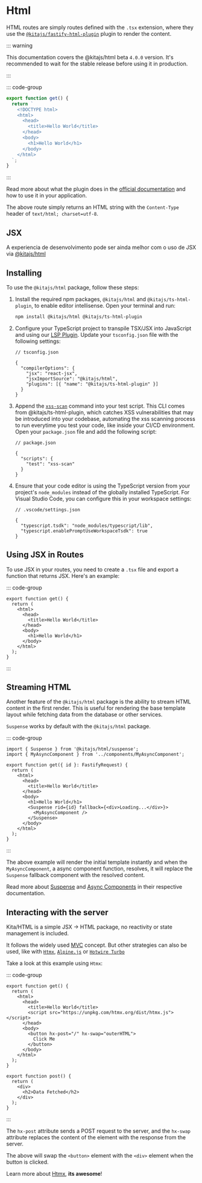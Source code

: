 # Html

HTML routes are simply routes defined with the `.tsx` extension, where they use
the
[`@kitajs/fastify-html-plugin`](https://github.com/kitajs/html/tree/master/packages/fastify-html-plugin)
plugin to render the content.

::: warning

This documentation covers the @kitajs/html beta `4.0.0` version. It's
recommended to wait for the stable release before using it in production.

:::

::: code-group

```ts [src/routes/index.tsx]
export function get() {
  return `
    <!DOCTYPE html>
    <html>
      <head>
        <title>Hello World</title>
      </head>
      <body>
        <h1>Hello World</h1>
      </body>
    </html>
  `;
}
```

:::

Read more about what the plugin does in the
[official documentation](https://github.com/kitajs/html/tree/master/packages/fastify-html-plugin#readme)
and how to use it in your application.

The above route simply returns an HTML string with the `Content-Type` header of
`text/html; charset=utf-8`.

## JSX

A experiencia de desenvolvimento pode ser ainda melhor com o uso de JSX via
[@kitajs/html](https://github.com/kitajs/html)

## Installing

To use the `@kitajs/html` package, follow these steps:

1. Install the required npm packages, `@kitajs/html` and
   `@kitajs/ts-html-plugin`, to enable editor intellisense. Open your terminal
   and run:

   ```sh
   npm install @kitajs/html @kitajs/ts-html-plugin
   ```

2. Configure your TypeScript project to transpile TSX/JSX into JavaScript and
   using our [LSP Plugin](#editor-intellisense-and-cli-tool). Update your
   `tsconfig.json` file with the following settings:

   ```jsonc
   // tsconfig.json

   {
     "compilerOptions": {
       "jsx": "react-jsx",
       "jsxImportSource": "@kitajs/html",
       "plugins": [{ "name": "@kitajs/ts-html-plugin" }]
     }
   }
   ```

3. Append the
   [`xss-scan`](https://github.com/kitajs/html/tree/master/packages/ts-html-plugin/tree/main#running-as-cli)
   command into your test script. This CLI comes from @kitajs/ts-html-plugin,
   which catches XSS vulnerabilities that may be introduced into your codebase,
   automating the xss scanning process to run everytime you test your code, like
   inside your CI/CD environment. Open your `package.json` file and add the
   following script:

   ```jsonc
   // package.json

   {
     "scripts": {
       "test": "xss-scan"
     }
   }
   ```

4. Ensure that your code editor is using the TypeScript version from your
   project's `node_modules` instead of the globally installed TypeScript. For
   Visual Studio Code, you can configure this in your workspace settings:

   ```jsonc
   // .vscode/settings.json

   {
     "typescript.tsdk": "node_modules/typescript/lib",
     "typescript.enablePromptUseWorkspaceTsdk": true
   }
   ```

## Using JSX in Routes

To use JSX in your routes, you need to create a `.tsx` file and export a
function that returns JSX. Here's an example:

::: code-group

```tsx [src/routes/index.tsx]
export function get() {
  return (
    <html>
      <head>
        <title>Hello World</title>
      </head>
      <body>
        <h1>Hello World</h1>
      </body>
    </html>
  );
}
```

:::

## Streaming HTML

Another feature of the `@kitajs/html` package is the ability to stream HTML
content in the first render. This is useful for rendering the base template
layout while fetching data from the database or other services.

`Suspense` works by default with the `@kitajs/html` package.

::: code-group

```tsx [src/routes/index.tsx]
import { Suspense } from '@kitajs/html/suspense';
import { MyAsyncComponent } from '../components/MyAsyncComponent';

export function get({ id }: FastifyRequest) {
  return (
    <html>
      <head>
        <title>Hello World</title>
      </head>
      <body>
        <h1>Hello World</h1>
        <Suspense rid={id} fallback={<div>Loading...</div>}>
          <MyAsyncComponent />
        </Suspense>
      </body>
    </html>
  );
}
```

:::

The above example will render the initial template instantly and when the
`MyAsyncComponent`, a async component function, resolves, it will replace the
`Suspense` fallback component with the resolved content.

Read more about
[Suspense](https://github.com/kitajs/html/tree/master/packages/html#suspense-component)
and
[Async Components](https://github.com/kitajs/html/tree/master/packages/html#async-components)
in their respective documentation.

## Interacting with the server

Kita/HTML is a simple JSX -> HTML package, no reactivity or state management is
included.

It follows the widely used
[MVC](https://en.wikipedia.org/wiki/Model%E2%80%93view%E2%80%93controller)
concept. But other strategies can also be used, like with
[`Htmx`](https://github.com/kitajs/html/tree/master/packages/html#htmx),
[`Alpine.js`](https://github.com/kitajs/html/tree/master/packages/html#alpinejs)
or
[`Hotwire Turbo`](https://github.com/kitajs/html/tree/master/packages/html#hotwire-turbo)

Take a look at this example using `Htmx`:

::: code-group

```tsx [src/routes/index.tsx]
export function get() {
  return (
    <html>
      <head>
        <title>Hello World</title>
        <script src="https://unpkg.com/htmx.org/dist/htmx.js"></script>
      </head>
      <body>
        <button hx-post="/" hx-swap="outerHTML">
          Click Me
        </button>
      </body>
    </html>
  );
}

export function post() {
  return (
    <div>
      <h2>Data Fetched</h2>
    </div>
  );
}
```

:::

The `hx-post` attribute sends a POST request to the server, and the `hx-swap`
attribute replaces the content of the element with the response from the server.

The above will swap the `<button>` element with the `<div>` element when the
button is clicked.

Learn more about [Htmx](https://htmx.org/), **its awesome**!
